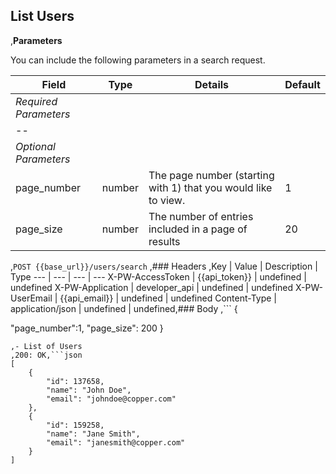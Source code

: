 ## List Users
,**Parameters**

You can include the following parameters in a search request.

|         Field         |  Type  |                            Details                             | Default |
| --------------------- | ------ | -------------------------------------------------------------- | ------- |
| *Required Parameters* |        |                                                                |         |
| --                    |        |                                                                |         |
| *Optional Parameters* |        |                                                                |         |
| page_number           | number | The page number (starting with 1) that you would like to view. | 1       |
| page_size             | number | The number of entries included in a page of results            | 20      |
,```POST {{base_url}}/users/search```
,### Headers
,Key | Value | Description | Type
--- | --- | --- | ---
X-PW-AccessToken | {{api_token}} | undefined | undefined
X-PW-Application | developer_api | undefined | undefined
X-PW-UserEmail | {{api_email}} | undefined | undefined
Content-Type | application/json | undefined | undefined,### Body
,```
{

  "page_number":1,
  "page_size": 200
}
```,### Example Responses
,- List of Users
,200: OK,```json
[
    {
        "id": 137658,
        "name": "John Doe",
        "email": "johndoe@copper.com"
    },
    {
        "id": 159258,
        "name": "Jane Smith",
        "email": "janesmith@copper.com"
    }
]
```